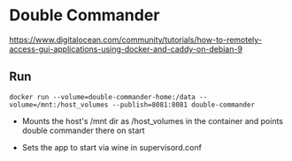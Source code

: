 # Double Commander

https://www.digitalocean.com/community/tutorials/how-to-remotely-access-gui-applications-using-docker-and-caddy-on-debian-9

## Run

```
docker run --volume=double-commander-home:/data --volume=/mnt:/host_volumes --publish=8081:8081 double-commander
```

* Mounts the host's /mnt dir as /host_volumes in the container and points double commander there on start

* Sets the app to start via wine in supervisord.conf


